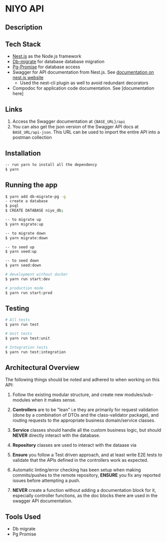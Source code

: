 # NIYO API

## Description 



## Tech Stack

- [Nest.js](https://nestjs.com/) as the Node.js framework
- [Db-migrate](https://db-migrate.readthedocs.io/en/latest/) for database database migration
- [Pg-Promise](https://github.com/vitaly-t/pg-promise) for database access
- Swagger for API documentation from Nest.js. See [documentation on nest.js website](https://docs.nestjs.com/openapi/introduction)
  - Used the nest-cli plugin as well to avoid redundant decorators
- Compodoc for application code documentation. See [documentation here]

## Links


1. Access the Swagger documentation at `{BASE_URL}/api`
2. You can also get the json version of the Swagger API docs at `BASE_URL/api-json`. This URL can be used to import the entire API into a postman collection


## Installation

```bash
-- run yarn to install all the dependency
$ yarn 
```

## Running the app

```bash
$ yarn add db-migrate-pg -g 
- create a database 
$ psql 
$ CREATE DATABASE niyo_db;

-- to migrate up
$ yarn migrate:up 

-- to migrate down
$ yarn migrate:down

-- to seed up
$ yarn seed:up

-- to seed down
$ yarn seed:down
```

```bash
# development without docker
$ yarn run start:dev

# production mode
$ yarn run start:prod
```

## Testing

```bash
# All tests
$ yarn run test

# Unit tests
$ yarn run test:unit

# Integration tests
$ yarn run test:integration

```

## Architectural Overview

The following things should be noted and adhered to when working on this API:

1. Follow the existing modular structure, and create new modules/sub-modules when it makes sense.

2. **Controllers** are to be "lean" i.e they are primarily for request validation (done by a combination of DTOs and the class-validator package), and routing requests to the appropriate business domain/service classes.

3. **Service** classes should handle all the custom business logic, but should **NEVER** directly interact with the database.

4. **Repository** classes are used to interact with the dataase via

5. **Ensure** you follow a Test driven approach, and at least write E2E tests to validate that the APIs defined in the controllers work as expected.

6. Automatic linting/error checking has been setup when making commits/pushes to the remote repository, **ENSURE** you fix any reported issues before attempting a push.

7. **NEVER** create a function without adding a documentation block for it, especially controller functions, as the doc blocks there are used in the swagger API documentation.


## Tools Used

- Db migrate
- Pg Promise